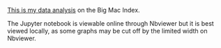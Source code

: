 [This is my data analysis](https://nbviewer.org/github/alvcwy/big-mac-index/blob/93c772a9ebbb290a93404928684c8b16806ca480/big_mac_index.ipynb) on the Big Mac Index.

The Jupyter notebook is viewable online through Nbviewer but it is best viewed locally, as some graphs may be cut off by the limited width on Nbviewer.

